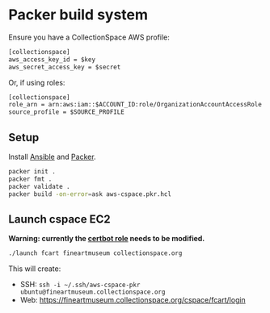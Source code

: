 # Packer build system

Ensure you have a CollectionSpace AWS profile:

```txt
[collectionspace]
aws_access_key_id = $key
aws_secret_access_key = $secret
```

Or, if using roles:

```txt
[collectionspace]
role_arn = arn:aws:iam::$ACCOUNT_ID:role/OrganizationAccountAccessRole
source_profile = $SOURCE_PROFILE
```

## Setup

Install [Ansible](https://www.ansible.com/) and [Packer](https://www.packer.io/).

```bash
packer init .
packer fmt .
packer validate .
packer build -on-error=ask aws-cspace.pkr.hcl
```

## Launch cspace EC2

**Warning: currently the [certbot role](../requirements.yml) needs to be modified.**

```bash
./launch fcart fineartmuseum collectionspace.org
```

This will create:

- SSH: `ssh -i ~/.ssh/aws-cspace-pkr ubuntu@fineartmuseum.collectionspace.org`
- Web: https://fineartmuseum.collectionspace.org/cspace/fcart/login

<!-- TODO: cleanup -->
<!-- 1. Delete ec2 instance -->
<!-- 2. Delete / Unregister EIP -->
<!-- 3. Remove DNS entry -->
